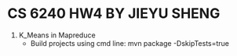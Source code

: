 # CS 6240 HW4 BY JIEYU SHENG

1. K_Means in Mapreduce
   * Build projects using cmd line: mvn package -DskipTests=true


